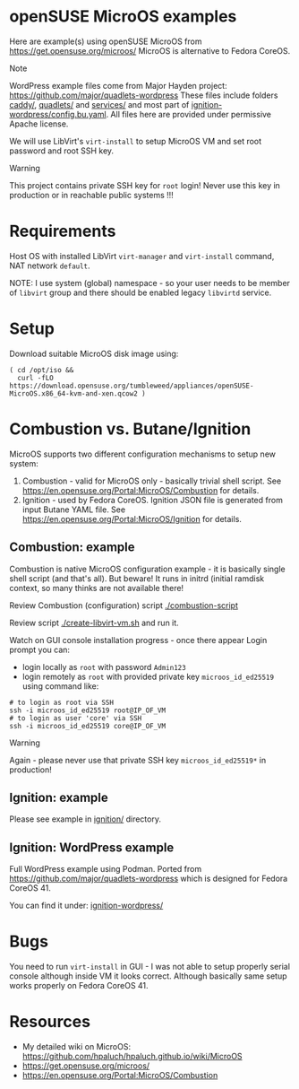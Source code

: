 # openSUSE MicroOS examples

Here are example(s) using openSUSE MicroOS from https://get.opensuse.org/microos/
MicroOS is alternative to Fedora CoreOS.

> [!NOTE]
> WordPress example files come from Major Hayden project: https://github.com/major/quadlets-wordpress
> These files include folders [caddy/](caddy/), [quadlets/](quadlets/) and [services/](services/)
> and most part of [ignition-wordpress/config.bu.yaml](ignition-wordpress/config.bu.yaml).
> All files here are provided under permissive Apache license.

We will use LibVirt's `virt-install` to setup MicroOS VM and set root password and root SSH key.

> [!WARNING]
> This project contains private SSH key for `root` login! Never use this key in production
> or in reachable public systems !!!

# Requirements

Host OS with installed LibVirt `virt-manager` and `virt-install` command, NAT network `default`.

NOTE: I use system (global) namespace - so your user needs to be member of `libvirt` group
and there should be enabled legacy `libvirtd` service.

# Setup

Download suitable MicroOS disk image using:

```shell
( cd /opt/iso &&
  curl -fLO https://download.opensuse.org/tumbleweed/appliances/openSUSE-MicroOS.x86_64-kvm-and-xen.qcow2 )
```

# Combustion vs. Butane/Ignition

MicroOS supports two different configuration mechanisms to setup new system:

1. Combustion - valid for MicroOS only - basically trivial shell script.
   See https://en.opensuse.org/Portal:MicroOS/Combustion for details.
2. Ignition - used by Fedora CoreOS. Ignition JSON file is generated from input Butane YAML file.
   See https://en.opensuse.org/Portal:MicroOS/Ignition for details.

## Combustion: example

Combustion is native MicroOS configuration example - it is basically single
shell script (and that's all). But beware! It runs in initrd (initial ramdisk
context, so many thinks are not available there!

Review Combustion (configuration) script [./combustion-script](./combustion-script)

Review script [./create-libvirt-vm.sh](./create-libvirt-vm.sh) and run it.

Watch on GUI console installation progress - once there appear Login prompt you can:
- login locally as `root` with password `Admin123`
- login remotely as `root` with provided private key `microos_id_ed25519` using command like:

```shell
# to login as root via SSH
ssh -i microos_id_ed25519 root@IP_OF_VM
# to login as user 'core' via SSH
ssh -i microos_id_ed25519 core@IP_OF_VM
```

> [!WARNING]
> Again - please never use that private SSH key `microos_id_ed25519*` in production!

## Ignition: example

Please see example in [ignition/](ignition/) directory.

## Ignition: WordPress example

Full WordPress example using Podman. Ported from https://github.com/major/quadlets-wordpress
which is designed for Fedora CoreOS 41.

You can find it under: [ignition-wordpress/](ignition-wordpress/)

# Bugs

You need to run `virt-install` in GUI - I was not able to setup properly serial
console although inside VM it looks correct. Although basically same setup
works properly on Fedora CoreOS 41.

# Resources

* My detailed wiki on MicroOS: https://github.com/hpaluch/hpaluch.github.io/wiki/MicroOS
* https://get.opensuse.org/microos/
* https://en.opensuse.org/Portal:MicroOS/Combustion
